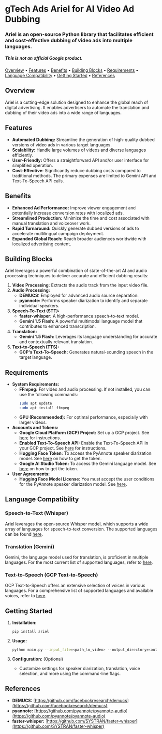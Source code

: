 # gTech Ads Ariel for AI Video Ad Dubbing

### Ariel is an open-source Python library that facilitates efficient and cost-effective dubbing of video ads into multiple languages.

##### _This is not an official Google product._

[Overview](#overview) •
[Features](#features) •
[Benefits](#benefits) •
[Building Blocks](#building-blocks) •
[Requirements](#requirements) •
[Language Compatibility](#language-compatibility) •
[Getting Started](#getting-started) •
[References](#references)

## Overview

Ariel is a cutting-edge solution designed to enhance the global reach of digital advertising. It enables advertisers to automate the translation and dubbing of their video ads into a wide range of languages.

## Features

*   **Automated Dubbing:** Streamline the generation of high-quality dubbed versions of video ads in various target languages.
*   **Scalability:** Handle large volumes of videos and diverse languages efficiently.
*   **User-Friendly:** Offers a straightforward API and/or user interface for simplified operation.
*   **Cost-Effective:** Significantly reduce dubbing costs compared to traditional methods. The primary expenses are limited to Gemini API and Text-To-Speech API calls.

## Benefits

*   **Enhanced Ad Performance:** Improve viewer engagement and potentially increase conversion rates with localized ads.
*   **Streamlined Production:** Minimize the time and cost associated with manual translation and voiceover work.
*   **Rapid Turnaround:** Quickly generate dubbed versions of ads to accelerate multilingual campaign deployment.
*   **Expanded Global Reach:** Reach broader audiences worldwide with localized advertising content.

## Building Blocks

Ariel leverages a powerful combination of state-of-the-art AI and audio processing techniques to deliver accurate and efficient dubbing results:

1.  **Video Processing:** Extracts the audio track from the input video file.
2.  **Audio Processing:**
    *   **DEMUCS:** Employed for advanced audio source separation.
    *   **pyannote:** Performs speaker diarization to identify and separate individual speakers.
3.  **Speech-To-Text (STT):**
    *   **faster-whisper:** A high-performance speech-to-text model.
    *   **Gemini 1.5 Flash:** A powerful multimodal language model that contributes to enhanced transcription.
4.  **Translation:**
    *   **Gemini 1.5 Flash:** Leverages its language understanding for accurate and contextually relevant translation.
5.  **Text-to-Speech (TTS):**
    *   **GCP's Text-To-Speech:** Generates natural-sounding speech in the target language.

## Requirements

*   **System Requirements:**
    *   **FFmpeg:** For video and audio processing. If not installed, you can use the following commands:
        ```bash
        sudo apt update
        sudo apt install ffmpeg
        ```
    *   **GPU (Recommended):** For optimal performance, especially with larger videos.
*   **Accounts and Tokens:**
    *   **Google Cloud Platform (GCP) Project:** Set up a GCP project. See [here](https://cloud.google.com/resource-manager/docs/creating-managing-projects) for instructions.
    *   **Enabled Text-To-Speech API:** Enable the Text-To-Speech API in your GCP project. See [here](https://cloud.google.com/text-to-speech/docs/before-you-begin) for instructions.
    *   **Hugging Face Token:** To access the PyAnnote speaker diarization model. See [here](https://huggingface.co/docs/hub/en/security-tokens) on how to get the token.
    *   **Google AI Studio Token:** To access the Gemini language model. See [here](https://developers.generativeai.google/products/gemini) on how to get the token.
*   **User Agreements:**
    *   **Hugging Face Model License:** You must accept the user conditions for the PyAnnote speaker diarization model. See [here](https://huggingface.co/pyannote/speaker-diarization-3.1).

## Language Compatibility

### Speech-to-Text (Whisper)

Ariel leverages the open-source Whisper model, which supports a wide array of languages for speech-to-text conversion. The supported languages can be found [here](https://github.com/openai/whisper).


### Translation (Gemini)

Gemini, the language model used for translation, is proficient in multiple languages. For the most current list of supported languages, refer to [here](https://cloud.google.com/gemini/docs/codeassist/supported-languages).

### Text-to-Speech (GCP Text-to-Speech)

GCP Text-to-Speech offers an extensive selection of voices in various languages. For a comprehensive list of supported languages and available voices, refer to [here](https://cloud.google.com/text-to-speech/docs/voices).


## Getting Started

1.  **Installation:**

    ```bash
    pip install ariel
    ```

2.  **Usage:**

    ```bash
    python main.py --input_file=<path_to_video> --output_directory=<output_dir> --advertiser_name=<name> --original_language=<lang_code> --target_language=<lang_code> [--number_of_speakers=<num>] [--diarization_instructions=<instructions>] [--translation_instructions=<instructions>] [--merge_utterances=<True/False>] [--minimum_merge_threshold=<seconds>] [--preferred_voices=<voice1>,<voice2>] [--clean_up=<True/False>] [--pyannote_model=<model_name>] [--diarization_system_instructions=<instructions>] [--translation_system_instructions=<instructions>] [--hugging_face_token=<token>] [--gemini_token=<token>] [--model_name=<model_name>] [--temperature=<value>] [--top_p=<value>] [--top_k=<value>] [--max_output_tokens=<value>] [--response_mime_type=<value>]
    ```

3.  **Configuration:** (Optional)
    *   Customize settings for speaker diarization, translation, voice selection, and more using the command-line flags.

## References

*   **DEMUCS:** [https://github.com/facebookresearch/demucs](https://github.com/facebookresearch/demucs)
*   **pyannote:** [https://github.com/pyannote/pyannote-audio](https://github.com/pyannote/pyannote-audio)
*   **faster-whisper:** [https://github.com/SYSTRAN/faster-whisper](https://github.com/SYSTRAN/faster-whisper)
